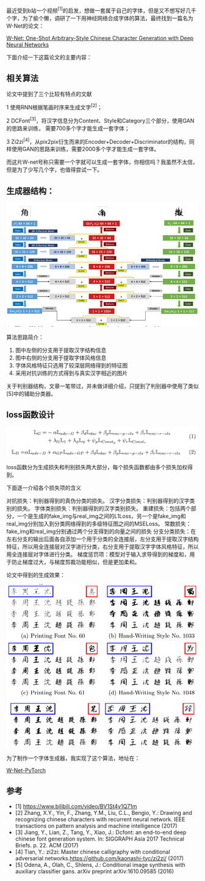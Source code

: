 最近受到b站一个视频<sup>[1]</sup>的启发，想做一套属于自己的字体，但是又不想写好几千个字，为了偷个懒，调研了一下用神经网络合成字体的算法，最终找到一篇名为W-Net的论文：

[W-Net: One-Shot Arbitrary-Style Chinese Character Generation with Deep Neural Networks](https://www.researchgate.net/publication/329007858_W-Net_One-Shot_Arbitrary-Style_Chinese_Character_Generation_with_Deep_Neural_Networks_25th_International_Conference_ICONIP_2018_Siem_Reap_Cambodia_December_13-16_2018_Proceedings_Part_V)

下面介绍一下这篇论文的主要内容：

相关算法
---

论文中提到了三个比较有特点的文献

1 使用RNN根据笔画时序来生成文字<sup>[2]</sup>；

2 DCFont<sup>[3]</sup>，将汉字信息分为Content、Style和Category三个部分，使用GAN的思路来训练， 需要700多个字才能生成一套字体；

3 Zi2zi<sup>[4]</sup>，从pix2pix衍生而来的Encoder+Decoder+Discriminator的结构，同样使用GAN的思路来训练，需要2000多个字才能生成一套字体。

而这片W-net号称只需要一个字就可以生成一套字体，你相信吗？我虽然不太信，但是为了少写几个字，也值得尝试一下。

生成器结构：
---

![](./img/struct.png)

算法思路简介：
1. 图中左侧的分支用于提取汉字结构信息
2. 图中右侧的分支用于提取字体风格信息 
3. 字体风格特征只选用了较深层网络得到的特征图
4. 采用对抗训练的方式得到与真实汉字相近的图片 

关于判别器结构，文章一笔带过，并未做详细介绍，只提到了判别器中使用了类似[5]中的辅助分类器。

loss函数设计
---

![](./img/formula.png)


loss函数分为生成损失和判别损失两大部分，每个损失函数都由多个损失加权得到。

下面逐一介绍各个损失项的含义

对抗损失：判别器得到的真伪分类的损失。
汉字分类损失：判别器得到的汉字类别的损失。
字体类别损失：判别器得到的汉字类别损失。
重建损失：包括两个部分，一个是生成的fake_img与real_img之间的L1Loss，另一个是fake_img和real_img分别加入到分类网络得到的多级特征图之间的MSELoss。
常数损失：fake_img和real_img分别通过两个分支得到的向量之间的损失
分支分类损失：在左右分支的输出后面各自添加一个用于分类的全连接层，左分支用于提取汉字结构特征，所以用全连接层对汉字进行分类，右分支用于提取汉字字体风格特征，所以用全连接层对字体进行分类。
梯度惩罚项：模型对于输入求导得到的梯度和，用于防止梯度过大，与梯度剪裁功能相似，但是更加柔和。

论文中得到的生成效果：

![](./img/paper_result.png)


为了制作一个字体生成器，我实现了这个算法，地址在：

[W-Net-PyTorch](https://github.com/arctanxy/W-Net-PyTorch)

参考
---

- [1] https://www.bilibili.com/video/BV1St4y1Q71m
- [2] Zhang, X.Y., Yin, F., Zhang, Y.M., Liu, C.L., Bengio, Y.: Drawing and recognizing chinese characters with recurrent neural network. IEEE transactions on pattern analysis and machine intelligence (2017)
- [3] Jiang, Y., Lian, Z., Tang, Y., Xiao, J.: Dcfont: an end-to-end deep chinese font generation system. In: SIGGRAPH Asia 2017 Technical Briefs. p. 22. ACM (2017)
- [4] Tian, Y.: zi2zi: Master chinese calligraphy with conditional adversarial networks.https://github.com/kaonashi-tyc/zi2zi/ (2017)
- [5] Odena, A., Olah, C., Shlens, J.: Conditional image synthesis with auxiliary classifier gans. arXiv preprint arXiv:1610.09585 (2016)
